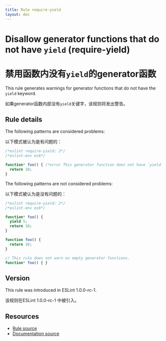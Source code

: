 ```yaml
---
title: Rule require-yield
layout: doc
---
```

<!-- Note: No pull requests accepted for this file. See README.md in the root directory for details. -->
# Disallow generator functions that do not have `yield` (require-yield)

# 禁用函数内没有`yield`的generator函数

This rule generates warnings for generator functions that do not have the `yield` keyword.

如果generator函数内部没有`yield`关键字，该规则将发出警告。

## Rule details

The following patterns are considered problems:

以下模式被认为是有问题的：

```js
/*eslint require-yield: 2*/
/*eslint-env es6*/

function* foo() { /*error This generator function does not have `yield`.*/
  return 10;
}
```

The following patterns are not considered problems:

以下模式被认为是没有问题的：

```js
/*eslint require-yield: 2*/
/*eslint-env es6*/

function* foo() {
  yield 5;
  return 10;
}

function foo() {
  return 10;
}

// This rule does not warn on empty generator functions.
function* foo() { }
```

## Version

This rule was introduced in ESLint 1.0.0-rc-1.

该规则在ESLint 1.0.0-rc-1 中被引入。

## Resources

* [Rule source](https://github.com/eslint/eslint/tree/master/lib/rules/require-yield.js)
* [Documentation source](https://github.com/eslint/eslint/tree/master/docs/rules/require-yield.md)

